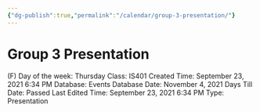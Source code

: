 ```yaml
---
{"dg-publish":true,"permalink":"/calendar/group-3-presentation/"}
---
```


# Group 3 Presentation

(F) Day of the week: Thursday
Class: IS401
Created Time: September 23, 2021 6:34 PM
Database: Events Database
Date: November 4, 2021
Days Till Date: Passed
Last Edited Time: September 23, 2021 6:34 PM
Type: Presentation